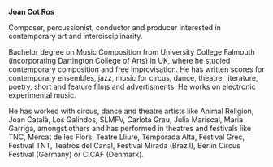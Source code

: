 **Joan Cot Ros**

Composer, percussionist, conductor and producer interested in contemporary art and interdisciplinarity.

Bachelor degree on Music Composition from University College Falmouth (incorporating Dartington College of Arts) in UK, where he studied contemporary composition and free improvisation. He has written scores for contemporary ensembles, jazz, music for circus, dance, theatre, literature, poetry, short and feature films and advertisments. He works on electronic experimental music. 

He has worked with circus, dance and theatre artists like Animal Religion, Joan Català, Los Galindos, SLMFV, Carlota Grau, Julia Mariscal, Maria Garriga, amongst others and has performed in theatres and festivals like TNC, Mercat de les Flors, Teatre Lliure, Temporada Alta, Festival Grec, Festival TNT, Teatros del Canal, Festival Mirada (Brazil), Berlin Circus Festival (Germany) or C!CAF (Denmark).
